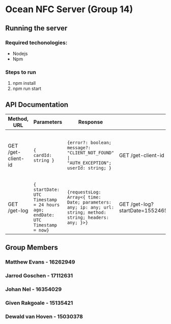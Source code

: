# Ocean NFC Server (Group 14)

## Running the server
### Required techonologies:
- Nodejs
- Npm

### Steps to run
1. npm install
2. npm run start

## API Documentation

|Method, URL|Parameters|Response|Example Request|Example Response|
|---|---|---|---|---|
| GET /get-client-id | ```{   cardId: string }``` 	| ```{error?: boolean;   message?: "CLIENT_NOT_FOUND" \| "AUTH_EXCEPTION";   userId: string; }``` 	| GET /get-client-id ?cardId=9fw341 	|  __Success:__<br />```{   error: false,   clientId: "1234" }```<br/><br/>__Failure:__<br /> ```{    error: true,   message: "CLIENT_NOT_FOUND", }```
| GET /get-log | ```{ startDate: UTC Timestamp = 24 hours ago; endDate: UTC Timestamp = now}``` | ```{requestsLog: Array<{ time: Date; parameters: any; ip: any; url: string; method: string; headers: any; }>}``` | GET /get-log?startDate=1552465072989&endDate=1552378771124 | ```{requestsLog: [], }```

## Group Members

### Matthew Evans - 16262949
### Jarrod Goschen - 17112631
### Johan Nel	- 16354029
### Given Rakgoale - 15135421
### Dewald van Hoven - 15030378